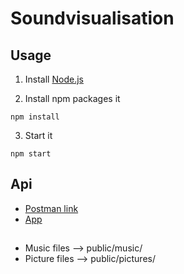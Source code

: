 # Soundvisualisation

## Usage
1. Install [Node.js](https://nodejs.org/en/download/)

2. Install npm packages it
```
npm install
```
3. Start it
```
npm start
```

## Api
+ [Postman link](https://documenter.getpostman.com/view/14220165/TWDXnGZs)
+ [App](https://github.com/mertdogan12/SoundVisualApk/releases)

## 
+ Music files --> public/music/
+ Picture files --> public/pictures/
